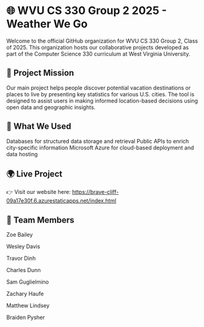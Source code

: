# 🌐 WVU CS 330 Group 2 2025 - Weather We Go

Welcome to the official GitHub organization for WVU CS 330 Group 2, Class of 2025. This organization hosts our collaborative projects developed as part of the Computer Science 330 curriculum at West Virginia University.

## 🎯 Project Mission

Our main project helps people discover potential vacation destinations or places to live by presenting key statistics for various U.S. cities. The tool is designed to assist users in making informed location-based decisions using open data and geographic insights.

## 🧰 What We Used

Databases for structured data storage and retrieval
Public APIs to enrich city-specific information
Microsoft Azure for cloud-based deployment and data hosting

## 🌍 Live Project

👉 Visit our website here:
https://brave-cliff-09a17e30f.6.azurestaticapps.net/index.html

## 👥 Team Members

Zoe Bailey

Wesley Davis

Travor Dinh

Charles Dunn

Sam Guglielmino

Zachary Haufe

Matthew Lindsey

Braiden Pysher

<!--

**Here are some ideas to get you started:**

🙋‍♀️ A short introduction - what is your organization all about?
🌈 Contribution guidelines - how can the community get involved?
👩‍💻 Useful resources - where can the community find your docs? Is there anything else the community should know?
🍿 Fun facts - what does your team eat for breakfast?
🧙 Remember, you can do mighty things with the power of [Markdown](https://docs.github.com/github/writing-on-github/getting-started-with-writing-and-formatting-on-github/basic-writing-and-formatting-syntax)
-->

